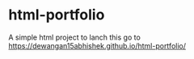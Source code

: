 # html-portfolio
A simple html project
to lanch this go to https://dewangan15abhishek.github.io/html-portfolio/

